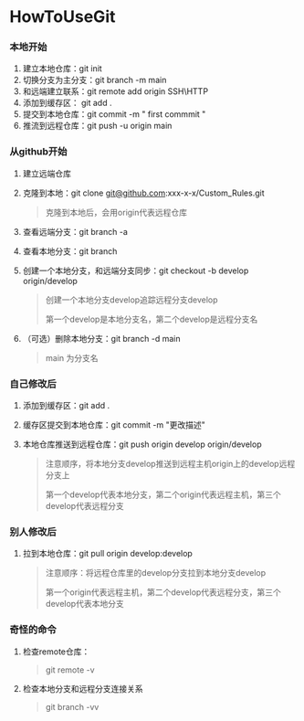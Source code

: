 # HowToUseGit

### 本地开始

1.  建立本地仓库：git init
2. 切换分支为主分支：git branch -m main
3. 和远端建立联系：git remote add origin SSH\HTTP
4. 添加到缓存区： git add .
5. 提交到本地仓库：git commit -m " first commmit "
6. 推流到远程仓库：git push -u origin main

### 从github开始

1. 建立远端仓库

2. 克隆到本地：git clone git@github.com:xxx-x-x/Custom_Rules.git

   > 克隆到本地后，会用origin代表远程仓库

3. 查看远端分支：git branch -a

4. 查看本地分支：git branch

5. 创建一个本地分支，和远端分支同步：git checkout -b develop origin/develop

   > 创建一个本地分支develop追踪远程分支develop
   >
   > 第一个develop是本地分支名，第二个develop是远程分支名

6. （可选）删除本地分支：git branch -d main

   > main 为分支名

### 自己修改后

1. 添加到缓存区：git add . 

2. 缓存区提交到本地仓库：git commit -m "更改描述"

3. 本地仓库推送到远程仓库：git push origin develop origin/develop

   > 注意顺序，将本地分支develop推送到远程主机origin上的develop远程分支上
   >
   > 第一个develop代表本地分支，第二个origin代表远程主机，第三个develop代表远程分支

### 别人修改后

1. 拉到本地仓库：git pull origin develop:develop

   > 注意顺序：将远程仓库里的develop分支拉到本地分支develop
   >
   > 第一个origin代表远程主机，第二个develop代表远程分支，第三个develop代表本地分支

### 奇怪的命令

1. 检查remote仓库：

   > git remote -v

2. 检查本地分支和远程分支连接关系

   > git branch -vv 

 
